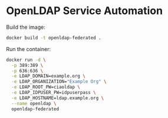 # OpenLDAP Service Automation

Build the image:
```bash
docker build -t openldap-federated .
```

Run the container:
```bash
docker run -d \
  -p 389:389 \
  -p 636:636 \
  -e LDAP_DOMAIN=example.org \
  -e LDAP_ORGANIZATION="Example Org" \
  -e LDAP_ROOT_PW=ciaoldap \
  -e LDAP_IDPUSER_PW=idpuserpass \
  -e LDAP_HOSTNAME=ldap.example.org \
  --name openldap \
  openldap-federated
```